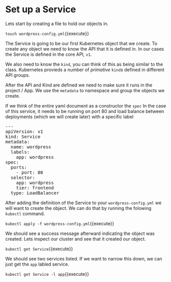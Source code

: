 # Set up a Service

Lets start by creating a file to hold our objects in. 

`touch wordpress-config.yml`{{execute}}

The Service is going to be our first Kubernetes object that we create. To create any object we need to know the API that it is defined in. In our cases the Service is defined in the core API, `v1`. 

We also need to know the `kind`, you can think of this as being similar to the class. Kubernetes provieds a number of *primative* `kind`s defined in different API groups.

After the API and Kind are defined we need to make sure it runs in the project / App. We use the `metadata` to namespace and group the objects we create.

If we think of the entire yaml document as a constructor the `spec` In the case of this service, it needs to be running on port 80 and load balance between deployments (which we will create later) with a specific label

<pre class="file" data-filename="wordpress-config.yml" data-target="$">
---
apiVersion: v1
kind: Service
metadata:
  name: wordpress
  labels:
    app: wordpress
spec:
  ports:
    - port: 80
  selector:
    app: wordpress
    tier: frontend
  type: LoadBalancer
</pre>

After adding the definition of the Service to your `wordpress-config.yml` we will want to create the object. We can do that by running the folowing `kubectl` command.

`kubectl apply -f wordpress-config.yml`{{execute}}

We should see a success message afterward indicating the object was created. Lets inspect our cluster and see that it created our object. 

`kubectl get Service`{{execute}}

We should see two services listed. If we want to narrow this down, we can just get the `app` labled service.

`kubectl get Service -l app`{{execute}}


